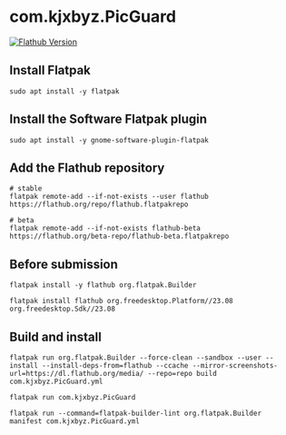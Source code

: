 # com.kjxbyz.PicGuard

[![Flathub Version](https://img.shields.io/flathub/v/com.kjxbyz.PicGuard)](https://flathub.org/apps/com.kjxbyz.PicGuard)

## Install Flatpak

```shell
sudo apt install -y flatpak
```

## Install the Software Flatpak plugin

```shell
sudo apt install -y gnome-software-plugin-flatpak
```

## Add the Flathub repository

```shell
# stable
flatpak remote-add --if-not-exists --user flathub https://flathub.org/repo/flathub.flatpakrepo

# beta
flatpak remote-add --if-not-exists flathub-beta https://flathub.org/beta-repo/flathub-beta.flatpakrepo
```

## Before submission

```shell
flatpak install -y flathub org.flatpak.Builder

flatpak install flathub org.freedesktop.Platform//23.08 org.freedesktop.Sdk//23.08
```

## Build and install

```shell
flatpak run org.flatpak.Builder --force-clean --sandbox --user --install --install-deps-from=flathub --ccache --mirror-screenshots-url=https://dl.flathub.org/media/ --repo=repo build com.kjxbyz.PicGuard.yml
```

```shell
flatpak run com.kjxbyz.PicGuard
```

```shell
flatpak run --command=flatpak-builder-lint org.flatpak.Builder manifest com.kjxbyz.PicGuard.yml
```
